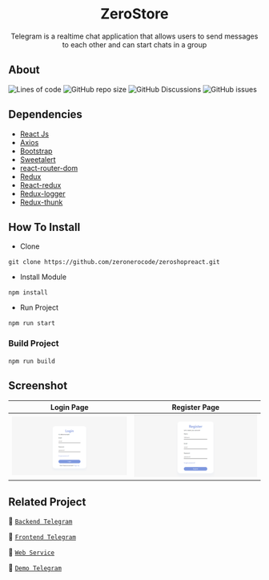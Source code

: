 <h1 align="center">ZeroStore</h1>

<p align="center">
</p>
<p align="center">
  Telegram is a realtime chat application that allows users to send messages to each other and can start chats in a group
</p>

## About
![Lines of code](https://img.shields.io/tokei/lines/github/zeronerocode/zeroshopreact?style=for-the-badge)
![GitHub repo size](https://img.shields.io/github/repo-size/zeronerocode/zeroshopreact?style=for-the-badge)
![GitHub Discussions](https://img.shields.io/github/discussions/zeronerocode/zeroshopreact?style=for-the-badge)
![GitHub issues](https://img.shields.io/github/issues/zeronerocode/zeroshopreact?style=for-the-badge)

## Dependencies
- [React Js](https://(https://reactjs.org)/)
- [Axios](https://www.npmjs.com/package/axios)
- [Bootstrap](https://www.npmjs.com/package/bootstrap)
- [Sweetalert](https://www.npmjs.com/package/sweetalert)
- [react-router-dom](https://www.npmjs.com/package/react-router-dom)
- [Redux](https://www.npmjs.com/package/redux)
- [React-redux](https://www.npmjs.com/package/react-redux)
- [Redux-logger](https://www.npmjs.com/package/redux-logger)
- [Redux-thunk](https://www.npmjs.com/search?q=redux-thunk)


## How To Install

- Clone
```
git clone https://github.com/zeronerocode/zeroshopreact.git
```

- Install Module
```
npm install
```

- Run Project
```
npm run start
```

### Build Project
```
npm run build
```

## Screenshot
| Login Page | Register Page |
| ------------- | ------------- |
| ![Login](/public/screenshoot/chat-login.png?raw=true "Login Page") | ![Register](/public/screenshoot/chat-register.png?raw=true "Register Page")|


## Related Project

:rocket: [`Backend Telegram`](https://github.com/zeronerocode/TeleApp)

:rocket: [`Frontend Telegram`](https://github.com/zeronerocode/chat-react-socketio)

:rocket: [`Web Service`](https://zerhoshop-server.herokuapp.com/)

:rocket: [`Demo Telegram`](https://chat-react-socketio-seven.vercel.app/)


